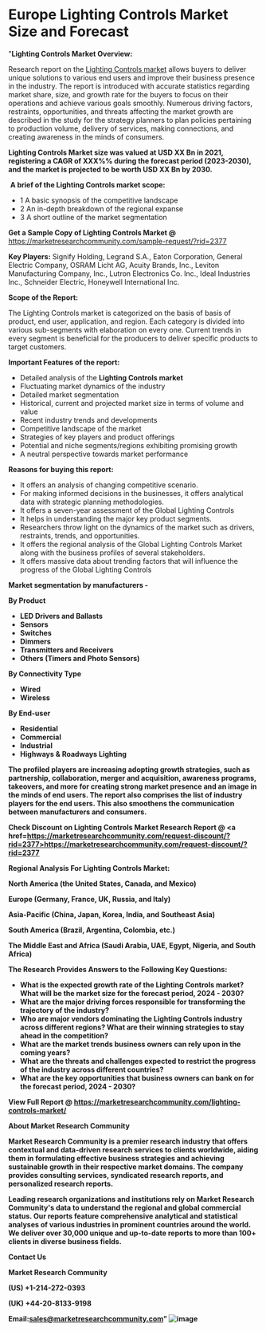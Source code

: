 # Europe Lighting Controls Market Size and Forecast
"<strong>Lighting Controls Market Overview:</strong>

Research report on the <a href=https://marketresearchcommunity.com/lighting-controls-market/>Lighting Controls market</a> allows buyers to deliver unique solutions to various end users and improve their business presence in the industry. The report is introduced with accurate statistics regarding market share, size, and growth rate for the buyers to focus on their operations and achieve various goals smoothly. Numerous driving factors, restraints, opportunities, and threats affecting the market growth are described in the study for the strategy planners to plan policies pertaining to production volume, delivery of services, making connections, and creating awareness in the minds of consumers.

<strong>Lighting Controls Market size was valued at USD XX Bn in 2021, registering a CAGR of XXX%% during the forecast period (2023-2030), and the market is projected to be worth USD XX Bn by 2030.</strong>

 <Strong>A brief of the Lighting Controls market scope:</Strong>
<ul>
 <li>1  A basic synopsis of the competitive landscape</li>
 <li>2  An in-depth breakdown of the regional expanse</li>
 <li>3  A short outline of the market segmentation</li>
</ul>
<strong>Get a Sample Copy of Lighting Controls Market @ </b></strong><a href=https://marketresearchcommunity.com/sample-request/?rid=2377><u>https://marketresearchcommunity.com/sample-request/?rid=2377</u></a>

<strong>Key Players:</strong> 
Signify Holding, Legrand S.A., Eaton Corporation, General Electric Company, OSRAM Licht AG, Acuity Brands, Inc., Leviton Manufacturing Company, Inc., Lutron Electronics Co. Inc., Ideal Industries Inc., Schneider Electric, Honeywell International Inc.

<strong>Scope of the Report:</strong>

The Lighting Controls market is categorized on the basis of basis of product, end user, application, and region. Each category is divided into various sub-segments with elaboration on every one. Current trends in every segment is beneficial for the producers to deliver specific products to target customers.

<strong><b>Important Features of the report:</b></strong>
<ul>
  <li>Detailed analysis of the <strong><b>Lighting Controls </b></strong><strong><b>market</b></strong></li>
  <li>Fluctuating market dynamics of the industry</li>
  <li>Detailed market segmentation</li>
  <li>Historical, current and projected market size in terms of volume and value</li>
  <li>Recent industry trends and developments</li>
  <li>Competitive landscape of the market</li>
  <li>Strategies of key players and product offerings</li>
  <li>Potential and niche segments/regions exhibiting promising growth</li>
  <li>A neutral perspective towards market performance</li>
</ul>
<strong><b>Reasons for buying this report:</b></strong>
<ul>
  <li>It offers an analysis of changing competitive scenario.</li>
  <li>For making informed decisions in the businesses, it offers analytical data with strategic planning methodologies.</li>
  <li>It offers a seven-year assessment of the Global Lighting Controls</li>
  <li>It helps in understanding the major key product segments.</li>
  <li>Researchers throw light on the dynamics of the market such as drivers, restraints, trends, and opportunities.</li>
  <li>It offers the regional analysis of the Global Lighting Controls Market along with the business profiles of several stakeholders.</li>
  <li>It offers massive data about trending factors that will influence the progress of the Global Lighting Controls</li>
</ul>

<strong>Market segmentation by manufacturers -</strong>


<strong><strong>By Product</strong></h4>
<ul>
 	<li>LED Drivers and Ballasts</li>
 	<li>Sensors</li>
 	<li>Switches</li>
 	<li>Dimmers</li>
 	<li>Transmitters and Receivers</li>
 	<li>Others (Timers and Photo Sensors)</li>
</ul>
<strong><strong>By Connectivity Type</strong></h4>
<ul>
 	<li>Wired</li>
 	<li>Wireless</li>
</ul>
<strong><strong>By End-user</strong></h4>
<ul>
 	<li>Residential</li>
 	<li>Commercial</li>
 	<li>Industrial</li>
 	<li>Highways &amp; Roadways Lighting</li>
</ul>

The profiled players are increasing adopting growth strategies, such as partnership, collaboration, merger and acquisition, awareness programs, takeovers, and more for creating strong market presence and an image in the minds of end users. The report also comprises the list of industry players for the end users. This also smoothens the communication between manufacturers and consumers.

<strong><b>Check Discount on Lighting Controls Market Research Report @ </b></strong><a href=https://marketresearchcommunity.com/request-discount/?rid=2377><u>https://marketresearchcommunity.com/request-discount/?rid=2377</u></a>

<strong>Regional Analysis For Lighting Controls Market:</strong>

<strong>North America</strong> (the United States, Canada, and Mexico)

<strong>Europe</strong> (Germany, France, UK, Russia, and Italy)

<strong>Asia-Pacific</strong> (China, Japan, Korea, India, and Southeast Asia)

<strong>South America</strong> (Brazil, Argentina, Colombia, etc.)

<strong>The Middle East and Africa</strong> (Saudi Arabia, UAE, Egypt, Nigeria, and South Africa)

<strong>The Research Provides Answers to the Following Key Questions:</strong>
<ul>
 	<li>What is the expected growth rate of the Lighting Controls market? What will be the market size for the forecast period, 2024 - 2030?</li>
 	<li>What are the major driving forces responsible for transforming the trajectory of the industry?</li>
 	<li>Who are major vendors dominating the Lighting Controls industry across different regions? What are their winning strategies to stay ahead in the competition?</li>
 	<li>What are the market trends business owners can rely upon in the coming years?</li>
 	<li>What are the threats and challenges expected to restrict the progress of the industry across different countries?</li>
 	<li>What are the key opportunities that business owners can bank on for the forecast period, 2024 - 2030?</li>
</ul>

<strong>View Full Report @</strong> <a href=https://marketresearchcommunity.com/lighting-controls-market/>https://marketresearchcommunity.com/lighting-controls-market/</a>

<strong>About Market Research Community</strong>

Market Research Community is a premier research industry that offers contextual and data-driven research services to clients worldwide, aiding them in formulating effective business strategies and achieving sustainable growth in their respective market domains. The company provides consulting services, syndicated research reports, and personalized research reports.

Leading research organizations and institutions rely on Market Research Community's data to understand the regional and global commercial status. Our reports feature comprehensive analytical and statistical analyses of various industries in prominent countries around the world. We deliver over 30,000 unique and up-to-date reports to more than 100+ clients in diverse business fields.

<strong>Contact Us</strong>

<strong>Market Research Community</strong>

(US) +1-214-272-0393

(UK) +44-20-8133-9198

<strong>Email:</strong>sales@marketresearchcommunity.com"
![image](https://github.com/radhad123/marketresearchreports/assets/158307692/bd9368b4-0dc0-4d9b-9dbe-815db070040a)
